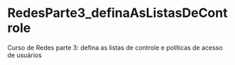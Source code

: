 # RedesParte3_definaAsListasDeControle
Curso de  Redes parte 3: defina as listas de controle e políticas de acesso de usuários
